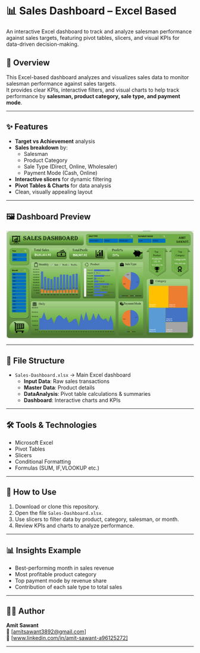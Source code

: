 # 📊 Sales Dashboard – Excel Based
An interactive Excel dashboard to track and analyze salesman performance against sales targets, featuring pivot tables, slicers, and visual KPIs for data-driven decision-making.

## 📌 Overview
This Excel-based dashboard analyzes and visualizes sales data to monitor salesman performance against sales targets.  
It provides clear KPIs, interactive filters, and visual charts to help track performance by **salesman, product category, sale type, and payment mode**.

---

## ✨ Features
- **Target vs Achievement** analysis
- **Sales breakdown** by:
  - Salesman
  - Product Category
  - Sale Type (Direct, Online, Wholesaler)
  - Payment Mode (Cash, Online)
- **Interactive slicers** for dynamic filtering
- **Pivot Tables & Charts** for data analysis
- Clean, visually appealing layout

---

## 🖼️ Dashboard Preview
![Dashboard Screenshot](saledashboard.png)  

---

## 📂 File Structure
- `Sales-Dashboard.xlsx` → Main Excel dashboard
  - **Input Data**: Raw sales transactions
  - **Master Data**: Product details
  - **DataAnalysis**: Pivot table calculations & summaries
  - **Dashboard**: Interactive charts and KPIs

---

## 🛠 Tools & Technologies
- Microsoft Excel
- Pivot Tables
- Slicers
- Conditional Formatting
- Formulas (SUM, IF,VLOOKUP etc.)

---

## 📌 How to Use
1. Download or clone this repository.
2. Open the file `Sales-Dashboard.xlsx`.
3. Use slicers to filter data by product, category, salesman, or month.
4. Review KPIs and charts to analyze performance.

---

## 📊 Insights Example
- Best-performing month in sales revenue
- Most profitable product category
- Top payment mode by revenue share
- Contribution of each sale type to total sales

---

## 👨‍💻 Author
**Amit Sawant**  
📧 [amitsawant3892@gmail.com]  
🔗 [www.linkedin.com/in/amit-sawant-a96125272]

---
